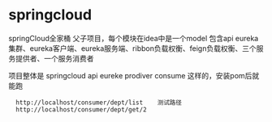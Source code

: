 # springcloud
springCloud全家桶
父子项目，每个模块在idea中是一个model
包含api  eureka集群、eureka客户端、eureka服务端、ribbon负载权衡、feign负载权衡、三个服务提供者、一个服务消费者


项目整体是
   springcloud
      api
      eureke
      prodiver
      consume
      这样的，安装pom后就能跑
      
      
      http://localhost/consumer/dept/list    测试路径
      http://localhost/consumer/dept/get/2
      
      
      
      
